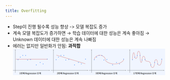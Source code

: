 ```yaml
---
title: Overfitting
---
```


- Step이 진행 될수록 성능 향상 -> 모델 복잡도 증가 
- 계속 모델 복잡도가 증가하면 → 학습 데이터에 대한 성능은 계속 좋아짐 → Unknown 데이터에 대한 성능은 계속 나빠짐
- 에러는 없지만 일반화가 안됨: **과적합**
     ![image](https://github.com/code7ssage/code7ssage.github.io/blob/master/assets/attached%20file/Pasted%20image%2020240103144801.png?raw=true)
